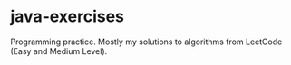 # java-exercises

Programming practice. Mostly my solutions to algorithms from LeetCode (Easy and Medium Level).
